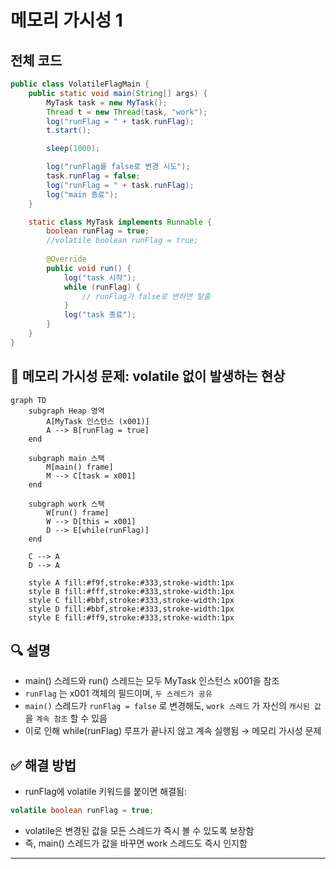# 메모리 가시성 1

## 전체 코드
```java
public class VolatileFlagMain {
    public static void main(String[] args) {
        MyTask task = new MyTask();
        Thread t = new Thread(task, "work");
        log("runFlag = " + task.runFlag);
        t.start();

        sleep(1000);

        log("runFlag를 false로 변경 시도");
        task.runFlag = false;
        log("runFlag = " + task.runFlag);
        log("main 종료");
    }

    static class MyTask implements Runnable {
        boolean runFlag = true;
        //volatile boolean runFlag = true;
        
        @Override
        public void run() {
            log("task 시작");
            while (runFlag) {
                // runFlag가 false로 변하면 탈출
            }
            log("task 종료");
        }
    }
}
```

## 🧠 메모리 가시성 문제: volatile 없이 발생하는 현상
```mermaid
graph TD
    subgraph Heap 영역
        A[MyTask 인스턴스 (x001)]
        A --> B[runFlag = true]
    end

    subgraph main 스택
        M[main() frame]
        M --> C[task = x001]
    end

    subgraph work 스택
        W[run() frame]
        W --> D[this = x001]
        D --> E[while(runFlag)]
    end

    C --> A
    D --> A

    style A fill:#f9f,stroke:#333,stroke-width:1px
    style B fill:#fff,stroke:#333,stroke-width:1px
    style C fill:#bbf,stroke:#333,stroke-width:1px
    style D fill:#bbf,stroke:#333,stroke-width:1px
    style E fill:#ff9,stroke:#333,stroke-width:1px

```

## 🔍 설명
- main() 스레드와 run() 스레드는 모두 MyTask 인스턴스 x001을 참조
- `runFlag` 는 x001 객체의 필드이며, `두 스레드가 공유`
- `main()` 스레드가 `runFlag = false` 로 변경해도, `work 스레드` 가 자신의 `캐시된 값` 을 `계속 참조` 할 수 있음
- 이로 인해 while(runFlag) 루프가 끝나지 않고 계속 실행됨 → 메모리 가시성 문제

## ✅ 해결 방법
- runFlag에 volatile 키워드를 붙이면 해결됨:
```java
volatile boolean runFlag = true;
```
- volatile은 변경된 값을 모든 스레드가 즉시 볼 수 있도록 보장함
- 즉, main() 스레드가 값을 바꾸면 work 스레드도 즉시 인지함

---
